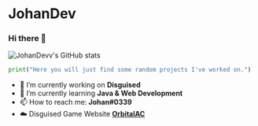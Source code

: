 # JohanDev
### Hi there 👋

![JohanDevv's GitHub stats](https://github-readme-stats.vercel.app/api?username=JohanDevv&show_icons=true&theme=tokyonight)

```python
print("Here you will just find some random projects I've worked on.")
```

- 🔭 I’m currently working on **Disguised**
- 🌱 I’m currently learning **Java & Web Development**
- 📫 How to reach me: **Johan#0339**
- ☁️ Disguised Game Website [**OrbitalAC**](https://github.com/JohanDevv/OrbitalAC/)
